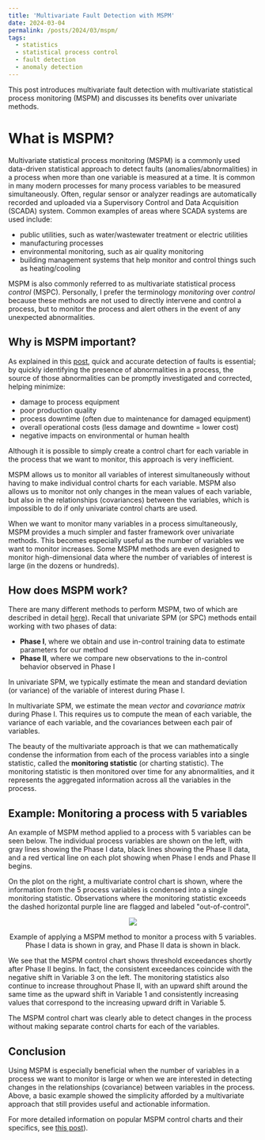 ```yaml
---
title: 'Multivariate Fault Detection with MSPM'
date: 2024-03-04
permalink: /posts/2024/03/mspm/
tags:
  - statistics
  - statistical process control
  - fault detection
  - anomaly detection
---
```


This post introduces multivariate fault detection with multivariate
statistical process monitoring (MSPM) and discusses its benefits over
univariate methods.

# What is MSPM?

Multivariate statistical process monitoring (MSPM) is a commonly used
data-driven statistical approach to detect faults
(anomalies/abnormalities) in a process when more than one variable is
measured at a time. It is common in many modern processes for many
process variables to be measured simultaneously. Often, regular sensor
or analyzer readings are automatically recorded and uploaded via a
Supervisory Control and Data Acquisition (SCADA) system. Common examples
of areas where SCADA systems are used include:

- public utilities, such as water/wastewater treatment or electric
  utilities
- manufacturing processes
- environmental monitoring, such as air quality monitoring
- building management systems that help monitor and control things such
  as heating/cooling

MSPM is also commonly referred to as multivariate statistical process
*control* (MSPC). Personally, I prefer the terminology *monitoring* over
*control* because these methods are not used to directly intervene and
control a process, but to monitor the process and alert others in the
event of any unexpected abnormalities.

## Why is MSPM important?

As explained in this
[post](https://trgrimm.github.io/posts/2024/02/spc/), quick and accurate
detection of faults is essential; by quickly identifying the presence of
abnormalities in a process, the source of those abnormalities can be
promptly investigated and corrected, helping minimize:

- damage to process equipment
- poor production quality
- process downtime (often due to maintenance for damaged equipment)
- overall operational costs (less damage and downtime = lower cost)
- negative impacts on environmental or human health

Although it is possible to simply create a control chart for each
variable in the process that we want to monitor, this approach is very
inefficient.

MSPM allows us to monitor all variables of interest simultaneously
without having to make individual control charts for each variable. MSPM
also allows us to monitor not only changes in the mean values of each
variable, but also in the relationships (covariances) between the
variables, which is impossible to do if only univariate control charts
are used.

When we want to monitor many variables in a process simultaneously, MSPM
provides a much simpler and faster framework over univariate methods.
This becomes especially useful as the number of variables we want to
monitor increases. Some MSPM methods are even designed to monitor
high-dimensional data where the number of variables of interest is large
(in the dozens or hundreds).

## How does MSPM work?

There are many different methods to perform MSPM, two of which are
described in detail
[here](https://trgrimm.github.io/posts/2024/03/t2_mewma/)). Recall that
univariate SPM (or SPC) methods entail working with two phases of data:

- **Phase I**, where we obtain and use in-control training data to
  estimate parameters for our method
- **Phase II**, where we compare new observations to the in-control
  behavior observed in Phase I

In univariate SPM, we typically estimate the mean and standard deviation (or variance) of the variable of interest during Phase I.

In multivariate SPM, we estimate the mean *vector* and *covariance matrix* during Phase I. This requires us to compute the mean of each variable, the variance of each variable, and the covariances between each pair of variables.

The beauty of the multivariate approach is that we can mathematically condense the information from each of the process variables into a single statistic, called the **monitoring statistic** (or charting statistic). The monitoring statistic is then monitored over time for any abnormalities, and it represents the aggregated information across all the variables in the process.

## Example: Monitoring a process with 5 variables

An example of MSPM method applied to a process with 5 variables can be seen below. The individual process variables are shown on the left, with gray lines showing the Phase I data, black lines showing the Phase II data, and a red vertical line on each plot showing when Phase I ends and Phase II begins.

On the plot on the right, a multivariate control chart is shown, where the information from the 5 process variables is condensed into a single monitoring statistic. Observations where the monitoring statistic exceeds the dashed horizontal purple line are flagged and labeled "out-of-control".

<p align="center">
    <img src="https://github.com/trgrimm/trgrimm.github.io/assets/70607091/746ef972-388f-4c6c-a501-bcb46ead15de">
</p>
<p align="center" class="caption">
Example of applying a MSPM method to monitor a process with 5 variables. Phase I data is shown in gray, and Phase II data is shown in black.
</p>

We see that the MSPM control chart shows threshold exceedances shortly after Phase II begins. In fact, the consistent exceedances coincide with the negative shift in Variable 3 on the left. The monitoring statistics also continue to increase throughout Phase II, with an upward shift around the same time as the upward shift in Variable 1 and consistently increasing values that correspond to the increasing upward drift in Variable 5.

The MSPM control chart was clearly able to detect changes in the process without making separate control charts for each of the variables.

## Conclusion

Using MSPM is especially beneficial when the number of variables in a process we want to monitor is large or when we are interested in detecting changes in the relationships (covariance) between variables in the process. Above, a basic example showed the simplicity afforded by a multivariate approach that still provides useful and actionable information.

For more detailed information on popular MSPM control charts and their specifics, see [this post](https://trgrimm.github.io/posts/2024/03/t2_mewma/)).
